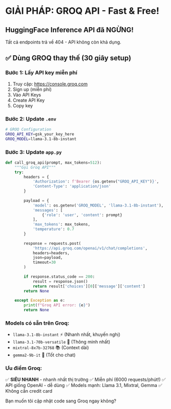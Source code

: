 # GIẢI PHÁP: GROQ API - Fast & Free!

## HuggingFace Inference API đã NGỪNG!
Tất cả endpoints trả về 404 - API không còn khả dụng.

## ✅ Dùng GROQ thay thế (30 giây setup)

### Bước 1: Lấy API key miễn phí
1. Truy cập: https://console.groq.com
2. Sign up (miễn phí)
3. Vào API Keys
4. Create API Key
5. Copy key

### Bước 2: Update `.env`
```bash
# GROQ Configuration
GROQ_API_KEY=gsk_your_key_here
GROQ_MODEL=llama-3.1-8b-instant
```

### Bước 3: Update `app.py`

```python
def call_groq_api(prompt, max_tokens=512):
    """Gọi Groq API"""
    try:
        headers = {
            'Authorization': f'Bearer {os.getenv("GROQ_API_KEY")}',
            'Content-Type': 'application/json'
        }
        
        payload = {
            'model': os.getenv('GROQ_MODEL', 'llama-3.1-8b-instant'),
            'messages': [
                {'role': 'user', 'content': prompt}
            ],
            'max_tokens': max_tokens,
            'temperature': 0.7
        }
        
        response = requests.post(
            'https://api.groq.com/openai/v1/chat/completions',
            headers=headers,
            json=payload,
            timeout=30
        )
        
        if response.status_code == 200:
            result = response.json()
            return result['choices'][0]['message']['content']
        return None
        
    except Exception as e:
        print(f"Groq API error: {e}")
        return None
```

### Models có sẵn trên Groq:
- `llama-3.1-8b-instant` ⚡ (Nhanh nhất, khuyến nghị)
- `llama-3.1-70b-versatile` 🧠 (Thông minh nhất)
- `mixtral-8x7b-32768` 📚 (Context dài)
- `gemma2-9b-it` 💬 (Tốt cho chat)

### Ưu điểm Groq:
✅ **SIÊU NHANH** - nhanh nhất thị trường
✅ Miễn phí (6000 requests/phút!)
✅ API giống OpenAI - dễ dùng
✅ Models mạnh: Llama 3.1, Mixtral, Gemma
✅ Không cần credit card

Bạn muốn tôi cập nhật code sang Groq ngay không?

